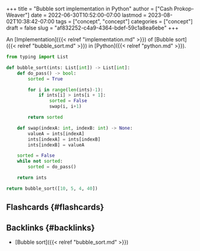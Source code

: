 +++
title = "Bubble sort implementation in Python"
author = ["Cash Prokop-Weaver"]
date = 2022-06-30T10:52:00-07:00
lastmod = 2023-08-02T10:38:42-07:00
tags = ["concept", "concept"]
categories = ["concept"]
draft = false
slug = "af832252-c4a9-4364-bdef-59c1a8ea6ebe"
+++

An [Implementation]({{< relref "implementation.md" >}}) of [Bubble sort]({{< relref "bubble_sort.md" >}}) in [Python]({{< relref "python.md" >}}).

```python
from typing import List

def bubble_sort(ints: List[int]) -> List[int]:
    def do_pass() -> bool:
        sorted = True

        for i in range(len(ints)-1):
            if ints[i] > ints[i + 1]:
                sorted = False
                swap(i, i+1)

        return sorted

    def swap(indexA: int, indexB: int) -> None:
        valueA = ints[indexA]
        ints[indexA] = ints[indexB]
        ints[indexB] = valueA

    sorted = False
    while not sorted:
        sorted = do_pass()

    return ints

return bubble_sort([10, 5, 4, 40])
```


## Flashcards {#flashcards}


## Backlinks {#backlinks}

-   [Bubble sort]({{< relref "bubble_sort.md" >}})
